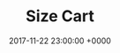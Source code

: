 ---
title: "Size Cart"
description: "All element block builder"
slug: "size-cart"
layout: blocks
title: Size Cart
date: 2017-11-22 23:00:00 +0000
page_sections:
- template: size-cart
  block: size-cart
  headline: Panduan Ukuran Jaket Hijacket
  sizeCart:
  - "/images/basic-size.jpg"
  - "/images/beautix-size.jpg"
  - "/images/urbanashion-size.jpg"
  - "/images/twistone-size.jpg"
  - "/images/camouflashion-size.jpg"
  - "/images/japan-street-size.jpg"
  - "/images/groovy-size.jpg"
  - "/images/montix-size.jpg"
  - "/images/elma-size.jpg"
  - "/images/qadira-size.jpg"
  - "/images/yukata-size.jpg"
  - "/images/adeeva-size.jpg"
  - "/images/avia-size.jpg"
  - "/images/claretta-size.jpg"
  - "/images/elnara-size.jpg"
  - "/images/ghania-size.jpg"
  - "/images/hyura-size.jpg"
  - "/images/khalista-size.jpg"
  - "/images/naura-size.jpg"
  - "/images/oksana-size.jpg"
  - "/images/shaqila-size.jpg"
---